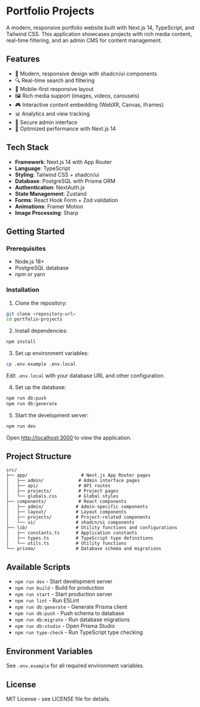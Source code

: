 # Portfolio Projects

A modern, responsive portfolio website built with Next.js 14, TypeScript, and Tailwind CSS. This application showcases projects with rich media content, real-time filtering, and an admin CMS for content management.

## Features

- 🎨 Modern, responsive design with shadcn/ui components
- 🔍 Real-time search and filtering
- 📱 Mobile-first responsive layout
- 🖼️ Rich media support (images, videos, carousels)
- 🎮 Interactive content embedding (WebXR, Canvas, iframes)
- 📊 Analytics and view tracking
- 🔐 Secure admin interface
- 🚀 Optimized performance with Next.js 14

## Tech Stack

- **Framework**: Next.js 14 with App Router
- **Language**: TypeScript
- **Styling**: Tailwind CSS + shadcn/ui
- **Database**: PostgreSQL with Prisma ORM
- **Authentication**: NextAuth.js
- **State Management**: Zustand
- **Forms**: React Hook Form + Zod validation
- **Animations**: Framer Motion
- **Image Processing**: Sharp

## Getting Started

### Prerequisites

- Node.js 18+ 
- PostgreSQL database
- npm or yarn

### Installation

1. Clone the repository:
```bash
git clone <repository-url>
cd portfolio-projects
```

2. Install dependencies:
```bash
npm install
```

3. Set up environment variables:
```bash
cp .env.example .env.local
```
Edit `.env.local` with your database URL and other configuration.

4. Set up the database:
```bash
npm run db:push
npm run db:generate
```

5. Start the development server:
```bash
npm run dev
```

Open [http://localhost:3000](http://localhost:3000) to view the application.

## Project Structure

```
src/
├── app/                    # Next.js App Router pages
│   ├── admin/             # Admin interface pages
│   ├── api/               # API routes
│   ├── projects/          # Project pages
│   └── globals.css        # Global styles
├── components/            # React components
│   ├── admin/            # Admin-specific components
│   ├── layout/           # Layout components
│   ├── projects/         # Project-related components
│   └── ui/               # shadcn/ui components
├── lib/                  # Utility functions and configurations
│   ├── constants.ts      # Application constants
│   ├── types.ts          # TypeScript type definitions
│   └── utils.ts          # Utility functions
└── prisma/               # Database schema and migrations
```

## Available Scripts

- `npm run dev` - Start development server
- `npm run build` - Build for production
- `npm run start` - Start production server
- `npm run lint` - Run ESLint
- `npm run db:generate` - Generate Prisma client
- `npm run db:push` - Push schema to database
- `npm run db:migrate` - Run database migrations
- `npm run db:studio` - Open Prisma Studio
- `npm run type-check` - Run TypeScript type checking

## Environment Variables

See `.env.example` for all required environment variables.

## License

MIT License - see LICENSE file for details.